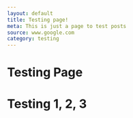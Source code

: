 ```yaml
---
layout: default
title: Testing page!
meta: This is just a page to test posts
source: www.google.com
category: testing
---
```


<h1 class="major">Testing Page</h1>

<h1>Testing 1, 2, 3</h1>

